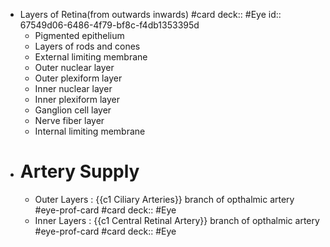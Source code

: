 - Layers of Retina(from outwards inwards) #card
  deck:: #Eye
  id:: 67549d06-6486-4f79-bf8c-f4db1353395d
	- Pigmented epithelium
	- Layers of rods and cones
	- External limiting membrane
	- Outer nuclear layer
	- Outer plexiform layer
	- Inner nuclear layer
	- Inner plexiform layer
	- Ganglion cell layer
	- Nerve fiber layer
	- Internal limiting membrane
- # Artery Supply
	- Outer Layers : {{c1 Ciliary Arteries}} branch of opthalmic artery #eye-prof-card #card
	  deck:: #Eye
	- Inner Layers : {{c1 Central Retinal Artery}} branch of opthalmic artery #eye-prof-card #card
	  deck:: #Eye